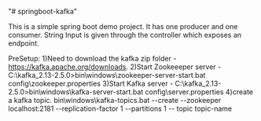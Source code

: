 "# springboot-kafka" 

This is a simple spring boot demo project. It has one producer and one consumer. String Input is given through the controller which exposes an endpoint.

PreSetup: 1)Need to download the kafka zip folder - https://kafka.apache.org/downloads. 
          2)Start Zookeeeper server - C:\kafka_2.13-2.5.0>bin\windows\zookeeper-server-start.bat config\zookeeper.properties
          3)Start Kafka server - C:\kafka_2.13-2.5.0>bin\windows\kafka-server-start.bat config\server.properties
          4)create a kafka topic. bin\windows\kafka-topics.bat --create --zookeeper localhost:2181 --replication-factor 1 --partitions 1 --             topic topic-name
